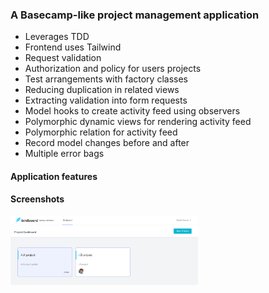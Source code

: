 ### A Basecamp-like project management application

- Leverages TDD
- Frontend uses Tailwind
- Request validation
- Authorization and policy for users projects
- Test arrangements with factory classes
- Reducing duplication in related views
- Extracting validation into form requests
- Model hooks to create activity feed using observers
- Polymorphic dynamic views for rendering activity feed
- Polymorphic relation for activity feed
- Record model changes before and after 
- Multiple error bags

#### Application features 

#### Screenshots
<img alt="" width="300" src="public/app-images/home.PNG">

